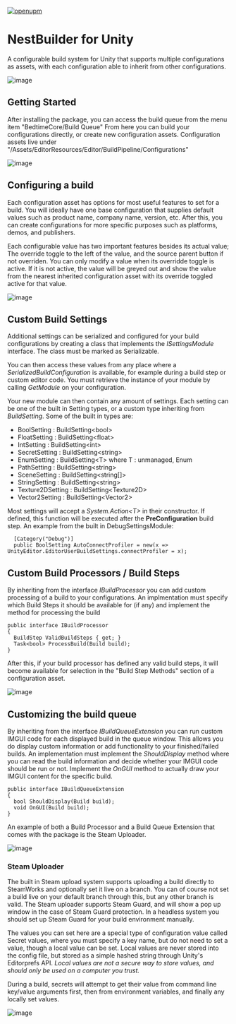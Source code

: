 [![openupm](https://img.shields.io/npm/v/com.bedtime.nest-builder?label=openupm&registry_uri=https://package.openupm.com)](https://openupm.com/packages/com.bedtime.nest-builder/)
# NestBuilder for Unity
A configurable build system for Unity that supports multiple configurations as assets, with each configuration able to inherit from other configurations.

![image](https://github.com/BedtimeDigitalGames/BuildPipeline/assets/1178324/7bc76a74-980f-4886-a5f6-bdd216e47dfd)

## Getting Started
After installing the package, you can access the build queue from the menu item "BedtimeCore/Build Queue"
From here you can build your configurations directly, or create new configuration assets.
Configuration assets live under "/Assets/EditorResources/Editor/BuildPipeline/Configurations"

![image](https://github.com/BedtimeDigitalGames/BuildPipeline/assets/1178324/d893e3d6-5067-4ab6-bbc6-aa3fa7b5a1d9)

## Configuring a build
Each configuration asset has options for most useful features to set for a build. You will ideally have one base configuration that supplies default values such as product name, company name, version, etc. 
After this, you can create configurations for more specific purposes such as platforms, demos, and publishers. 

Each configurable value has two important features besides its actual value; The override toggle to the left of the value, and the source parent button if not overriden.
You can only modify a value when its overridde toggle is active. If it is not active, the value will be greyed out and show the value from the nearest inherited configuration asset with its override toggled active for that value.

![image](https://github.com/BedtimeDigitalGames/BuildPipeline/assets/1178324/d7c068bf-f39a-4a75-8ea8-32e5563bfad2)

## Custom Build Settings
Additional settings can be serialized and configured for your build configurations by creating a class that implements the *ISettingsModule* interface.
The class must be marked as Serializable.

You can then access these values from any place where a *SerializedBuildConfiguration* is available, for example during a build step or custom editor code.
You must retrieve the instance of your module by calling *GetModule<T>* on your configuration. 

Your new module can then contain any amount of settings. Each setting can be one of the built in Setting types, or a custom type inheriting from *BuildSetting<T>*.
Some of the built in types are:
- BoolSetting : BuildSetting\<bool\>
- FloatSetting : BuildSetting\<float\>
- IntSetting : BuildSetting\<int\>
- SecretSetting : BuildSetting\<string\>
- EnumSetting : BuildSetting\<T\> where T : unmanaged, Enum
- PathSetting : BuildSetting\<string\>
- SceneSetting : BuildSetting\<string[]\>
- StringSetting : BuildSetting\<string\>
- Texture2DSetting : BuildSetting\<Texture2D\>
- Vector2Setting : BuildSetting\<Vector2\>

Most settings will accept a *System.Action\<T\>* in their constructor. If defined, this function will be executed after the **PreConfiguration** build step.
An example from the built in DebugSettingsModule:
```
  [Category("Debug")]
  public BoolSetting AutoConnectProfiler = new(x => UnityEditor.EditorUserBuildSettings.connectProfiler = x);
```

## Custom Build Processors / Build Steps
By inheriting from the interface *IBuildProcessor* you can add custom processing of a build to your configurations.
An implmentation must specify which Build Steps it should be available for (if any) and implement the method for processing the build
```
public interface IBuildProcessor
{
  BuildStep ValidBuildSteps { get; }
  Task<bool> ProcessBuild(Build build);
}
```
After this, if your build processor has defined any valid build steps, it will become available for selection in the "Build Step Methods" section of a configuration asset.

![image](https://github.com/BedtimeDigitalGames/BuildPipeline/assets/1178324/a8875cf2-5703-4bf8-986e-4e35d2117ccc)

## Customizing the build queue
By inheriting from the interface *IBuildQueueExtension* you can run custom IMGUI code for each displayed build in the queue window. 
This allows you do display custom information or add functionality to your finished/failed builds. 
An implementation must implement the *ShouldDisplay* method where you can read the build information and decide whether your IMGUI code should be run or not.
Implement the *OnGUI* method to actually draw your IMGUI content for the specific build.
```
public interface IBuildQueueExtension
{
  bool ShouldDisplay(Build build);
  void OnGUI(Build build);
}
```
An example of both a Build Processor and a Build Queue Extension that comes with the package is the Steam Uploader.

![image](https://github.com/BedtimeDigitalGames/BuildPipeline/assets/1178324/d8a356e1-bd91-4215-9b85-d6ed1a304299)

### Steam Uploader
The built in Steam upload system supports uploading a build directly to SteamWorks and optionally set it live on a branch. You can of course not set a build live on your default branch through this, but any other branch is valid.
The Steam uploader supports Steam Guard, and will show a pop up window in the case of Steam Guard protection. In a headless system you should set up Steam Guard for your build environment manually.

The values you can set here are a special type of configuration value called Secret values, where you must specify a key name, but do not need to set a value, though a local value can be set. 
Local values are never stored into the config file, but stored as a simple hashed string through Unity's Editorprefs API. *Local values are not a secure way to store values, and should only be used on a computer you trust.*

During a build, secrets will attempt to get their value from command line key/value arguments first, then from environment variables, and finally any locally set values.

![image](https://github.com/BedtimeDigitalGames/BuildPipeline/assets/1178324/b4c52ac9-9a57-4cdb-b59b-c5bae8c60af8)

